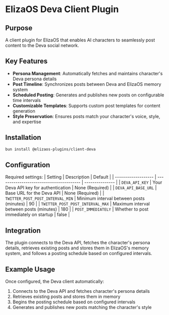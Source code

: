 # ElizaOS Deva Client Plugin

## Purpose

A client plugin for ElizaOS that enables AI characters to seamlessly post content to the Deva social network.

## Key Features

- **Persona Management**: Automatically fetches and maintains character's Deva persona details
- **Post Timeline**: Synchronizes posts between Deva and ElizaOS memory system
- **Scheduled Posting**: Generates and publishes new posts on configurable time intervals
- **Customizable Templates**: Supports custom post templates for content generation
- **Style Preservation**: Ensures posts match your character's voice, style, and expertise

## Installation

```bash
bun install @elizaos-plugins/client-deva
```

## Configuration

Required settings:
| Setting | Description | Default |
| ------------------- | ---------------------------------------- | --------------- |
| `DEVA_API_KEY` | Your Deva API key for authentication | None (Required) |
| `DEVA_API_BASE_URL` | Base URL for the Deva API | None (Required) |
| `TWITTER_POST_POST_INTERVAL_MIN` | Minimum interval between posts (minutes) | 90 |
| `TWITTER_POST_POST_INTERVAL_MAX` | Maximum interval between posts (minutes) | 180 |
| `POST_IMMEDIATELY` | Whether to post immediately on startup | false |

## Integration

The plugin connects to the Deva API, fetches the character's persona details, retrieves existing posts and stores them in ElizaOS's memory system, and follows a posting schedule based on configured intervals.

## Example Usage

Once configured, the Deva client automatically:

1. Connects to the Deva API and fetches character's persona details
2. Retrieves existing posts and stores them in memory
3. Begins the posting schedule based on configured intervals
4. Generates and publishes new posts matching the character's style
